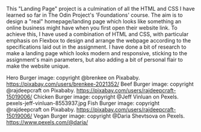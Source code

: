 This "Landing Page" project is a culmination of all the HTML and CSS I have learned so far in The Odin Project's 'Foundations' course.
The aim is to design a "real" homepage/landing page which looks like something an online business might have when you first open their website link. To achieve this, I have used a combination of HTML and CSS, with particular emphasis on Flexbox to design and arrange the webpage according to the specifications laid out in the assignment.
I have done a bit of research to make a landing page which looks modern and responsive, sticking to the assignment's main parameters, but also adding a bit of personal flair to make the website unique.

Hero Burger image: copyright @brenkee on Pixababy. https://pixabay.com/users/brenkee-2021352/
Beef Burger image: copyright @rajdeepcraft on Pixababy. https://pixabay.com/users/rajdeepcraft-15019006/
Chicken Burger image: copyright @Jeff Vinluan on Pexels. pexels-jeff-vinluan-8553937.jpg
Fish Burger image: copyright @rajdeepcraft on Pixababy. https://pixabay.com/users/rajdeepcraft-15019006/
Vegan Burger image: copyright @Daria Shevtsova on Pexels. https://www.pexels.com/@daria/